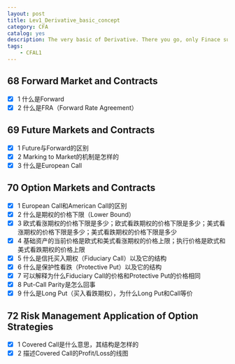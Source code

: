 ```yaml
---
layout: post
title: Lev1_Derivative_basic_concept
category: CFA
catalog: yes
description: The very basic of Derivative. There you go, only Finace surive.
tags:
    - CFAL1
---
```


## 68 Forward Market and Contracts
  - [x] 1 什么是Forward
  - [x] 2 什么是FRA（Forward Rate Agreement）

## 69 Future Markets and Contracts
  - [x] 1 Future与Forward的区别
  - [x] 2 Marking to Market的机制是怎样的
  - [x] 3 什么是European Call

## 70 Option Markets and Contracts
  - [x] 1 European Call和American Call的区别
  - [x] 2 什么是期权的价格下限（Lower Bound）
  - [x] 3 欧式看涨期权的价格下限是多少；欧式看跌期权的价格下限是多少；美式看涨期权的价格下限是多少；美式看跌期权的价格下限是多少
  - [x] 4 基础资产的当前价格是欧式和美式看涨期权的价格上限；执行价格是欧式和美式看跌期权的价格上限
  - [x] 5 什么是信托买入期权（Fiduciary Call）以及它的结构
  - [x] 6 什么是保护性看跌（Protective Put）以及它的结构
  - [x] 7 可以解释为什么Fiduciary Call的价格和Protective Put的价格相同
  - [x] 8 Put-Call Parity是怎么回事
  - [x] 9 什么是Long Put（买入看跌期权），为什么Long Put和Call等价

## 72 Risk Management Application of Option Strategies
  - [x] 1 Covered Call是什么意思，其结构是怎样的
  - [x] 2 描述Covered Call的Profit/Loss的线图

